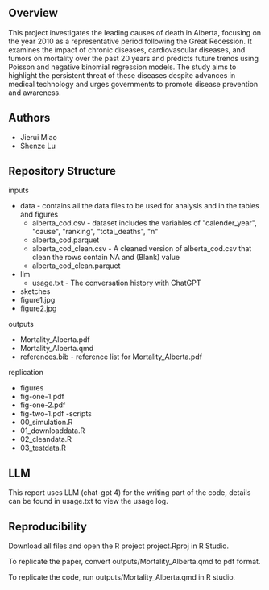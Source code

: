 ## Overview

This project investigates the leading causes of death in Alberta, focusing on the year 2010 as a representative period following the Great Recession. It examines the impact of chronic diseases, cardiovascular diseases, and tumors on mortality over the past 20 years and predicts future trends using Poisson and negative binomial regression models. The study aims to highlight the persistent threat of these diseases despite advances in medical technology and urges governments to promote disease prevention and awareness.

## Authors

- Jierui Miao
- Shenze Lu

## Repository Structure

inputs
- data - contains all the data files to be used for analysis and in the tables and figures
  - alberta_cod.csv - dataset includes the variables of "calender_year", "cause", "ranking", "total_deaths", "n"
  - alberta_cod.parquet
  - alberta_cod_clean.csv - A cleaned version of alberta_cod.csv that clean the rows contain NA and (Blank) value
  - alberta_cod_clean.parquet
- llm
  - usage.txt - The conversation history with ChatGPT
- sketches
- figure1.jpg
- figure2.jpg

outputs
  - Mortality_Alberta.pdf
  - Mortality_Alberta.qmd 
  - references.bib - reference list for Mortality_Alberta.pdf

replication
- figures
 - fig-one-1.pdf
 - fig-one-2.pdf
 - fig-two-1.pdf
-scripts
 - 00_simulation.R
  - 01_downloaddata.R
  - 02_cleandata.R
  - 03_testdata.R

## LLM

This report uses LLM (chat-gpt 4) for the writing part of the code, details can be found in usage.txt to view the usage log.

## Reproducibility

Download all files and open the R project project.Rproj in R Studio.

To replicate the paper, convert outputs/Mortality_Alberta.qmd to pdf format.

To replicate the code, run outputs/Mortality_Alberta.qmd in R studio.
